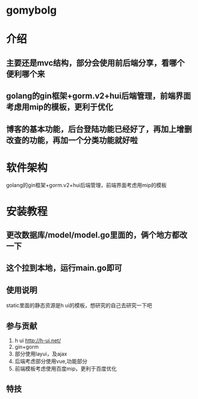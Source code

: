 # gomybolg

# 介绍

## 主要还是mvc结构，部分会使用前后端分享，看哪个便利哪个来
## golang的gin框架+gorm.v2+hui后端管理，前端界面考虑用mip的模板，更利于优化
## 博客的基本功能，后台登陆功能已经好了，再加上增删改查的功能，再加一个分类功能就好啦

# 软件架构
golang的gin框架+gorm.v2+hui后端管理，前端界面考虑用mip的模板


# 安装教程
## 更改数据库/model/model.go里面的，俩个地方都改一下
## 这个拉到本地，运行main.go即可

## 使用说明

static里面的静态资源是h ui的模板，想研究的自己去研究一下吧

## 参与贡献
1. h ui  http://h-ui.net/
2. gin+gorm
3. 部分使用layui，及ajax
4. 后端考虑部分使用vue,功能部分
5. 前端模板考虑使用百度mip，更利于百度优化



## 特技



